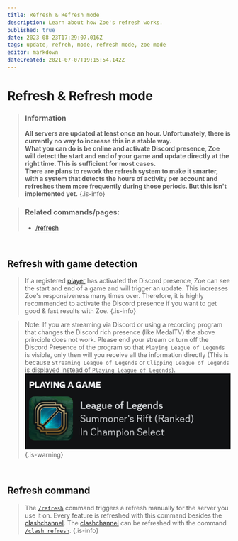 ```yaml
---
title: Refresh & Refresh mode
description: Learn about how Zoe's refresh works.
published: true
date: 2023-08-23T17:29:07.016Z
tags: update, refreh, mode, refresh mode, zoe mode
editor: markdown
dateCreated: 2021-07-07T19:15:54.142Z
---
```


# Refresh & Refresh mode

>### Information
>**All servers are updated at least once an hour. Unfortunately, there is currently no way to increase this in a stable way.** <br>
>**What you can do is be online and activate Discord presence, Zoe will detect the start and end of your game and update directly at the right time. This is sufficient for most cases.** <br>
>**There are plans to rework the refresh system to make it smarter, with a system that detects the hours of activity per account and refreshes them more frequently during those periods. But this isn't implemented yet.**
>{.is-info}

>### Related commands/pages:
>-   [/refresh](/en/commands/important/refresh/)

<br>

## Refresh with game detection

>  If a registered [player](/en/terms/player) has activated the Discord presence, Zoe can see the start and end of a game and will trigger an update. This increases Zoe's responsiveness many times over. Therefore, it is highly recommended to activate the Discord presence if you want to get good & fast results with Zoe.
>{.is-info}

>Note: If you are streaming via Discord or using a recording program that changes the Discord rich presence (like MedalTV) the above principle does not work. 
Please end your stream or turn off the Discord Presence of the program so that `Playing League of Legends` is visible, only then will you receive all the information directly (This is because `Streaming League of Legends` or `Clipping League of Legends` is displayed instead of `Playing League of Legends`). <br>
> ![](/discord_presence.png)
>{.is-warning}

<br>

## Refresh command

> The [`/refresh`](/en/commands/important/refresh) command triggers a refresh manually for the server you use it on. 
>Every feature is refreshed with this command besides the [clashchannel](/en/features/clashChannel). The [clashchannel](/en/features/clashChannel) can be refreshed with the command [`/clash refresh`](/en/commands/clash/refresh/).
>{.is-info}
